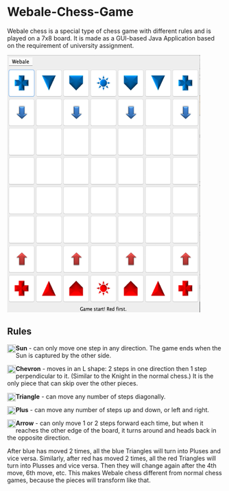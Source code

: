 # Webale-Chess-Game
Webale chess is a special type of chess game with different rules and is played on a 7x8 board. It is made as a GUI-based Java Application based on the requirement of university assignment.

<img src="https://github.com/awyewlim/Webale-Chess-Game/blob/master/Assets/Chessboard.png?raw=true" width="450" height="600">

## Rules
<img align="left" src="https://github.com/awyewlim/Webale-Chess-Game/blob/master/Assets/SunR.png?raw=true" width="20" height="20">**Sun** - can only move one step in any direction. The game ends when the Sun is captured by the other side.


<img align="left" src="https://github.com/awyewlim/Webale-Chess-Game/blob/master/Assets/ChevronR.png?raw=true" width="20" height="20">**Chevron** - moves in an L shape: 2 steps in one direction then 1 step perpendicular to it. (Similar to the Knight in the normal chess.) It is the only piece that can skip over the other pieces.


<img align="left" src="https://github.com/awyewlim/Webale-Chess-Game/blob/master/Assets/TriangleR.png?raw=true" width="20" height="20">**Triangle** - can move any number of steps diagonally.


<img align="left" src="https://github.com/awyewlim/Webale-Chess-Game/blob/master/Assets/PlusR.png?raw=true" width="20" height="20">**Plus** - can move any number of steps up and down, or left and right.


<img align="left" src="https://github.com/awyewlim/Webale-Chess-Game/blob/master/Assets/ArrowR.png?raw=true" width="20" height="20">**Arrow** - can only move 1 or 2 steps forward each time, but when it reaches the other edge of the board, it turns around and heads back in the opposite direction.


After blue has moved 2 times, all the blue Triangles will turn into Pluses and vice versa. Similarly, after red has moved 2 times, all the red Triangles will turn into Plusses and vice versa. Then they will change again after the 4th move, 6th move, etc. This makes Webale chess different from normal chess games, because the pieces will transform like that.
